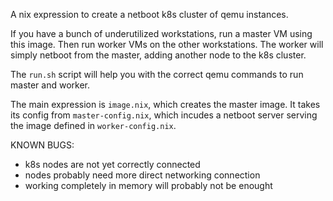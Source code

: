 A nix expression to create a netboot k8s cluster of qemu instances.

If you have a bunch of underutilized workstations, run a master VM using this image. Then run worker VMs on the other workstations.
The worker will simply netboot from the master, adding another node to the k8s cluster.

The `run.sh` script will help you with the correct qemu commands to run master and worker.

The main expression is `image.nix`, which creates the master image.
It takes its config from `master-config.nix`, which incudes a netboot server serving the image defined in `worker-config.nix`.



KNOWN BUGS:
* k8s nodes are not yet correctly connected
* nodes probably need more direct networking connection
* working completely in memory will probably not be enought
